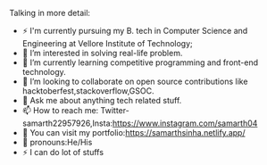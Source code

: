   Talking in more detail:
- ⚡️ I'm currently pursuing my B. tech in Computer Science and Engineering at Vellore Institute of Technology;
- 👀 I’m interested in solving real-life problem.
- 🌱 I’m currently learning competitive programming and front-end technology. 
- 💞️ I’m looking to collaborate on open source contributions like hacktoberfest,stackoverflow,GSOC.
- 💬 Ask me about anything tech related stuff.
- 📫 How to reach me: Twitter- samarth22957926,Insta:https://www.instagram.com/samarth04
- 👀 You can visit my portfolio:https://samarthsinha.netlify.app/
- 💞️ pronouns:He/His
- ⚡️ I can do lot of stuffs

<!---
Samarth0409/Samarth0409 is a ✨ special ✨ repository because its `README.md` (this file) appears on your GitHub profile.
You can click the Preview link to take a look at your changes.
--->
